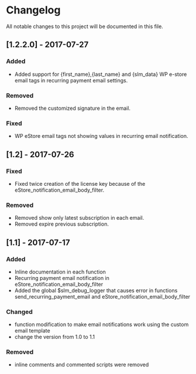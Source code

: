 # Changelog
All notable changes to this project will be documented in this file.

## [1.2.2.0] - 2017-07-27
### Added
- Added support for {first_name},{last_name} and {slm_data} WP e-store email tags in recurring payment email settings.

### Removed 
- Removed the customized signature in the email.

### Fixed
- WP eStore email tags not showing values in recurring email notification.

## [1.2] - 2017-07-26
### Fixed
- Fixed twice creation of the license key because of the eStore_notification_email_body_filter.

### Removed
- Removed show only latest subscription in each email.
- Removed expire previous subscription.

## [1.1] - 2017-07-17
### Added
- Inline documentation in each function
- Recurring payment email notification in eStore_notification_email_body_filter
- Added the global $slm_debug_logger that causes error in functions send_recurring_payment_email and eStore_notification_email_body_filter

### Changed
- function modification to make email notifications work using the custom email template
- change the version from 1.0 to 1.1

### Removed
- inline comments and commented scripts were removed